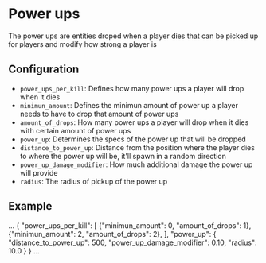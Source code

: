 # Power ups

The power ups are entities droped when a player dies that can be picked up for players and modify how strong a player is 

## Configuration

- `power_ups_per_kill`: Defines how many power ups a player will drop when it dies
- `minimun_amount`: Defines the minimun amount of power up a player needs to have to drop that amount of power ups
- `amount_of_drops`: How many power ups a player will drop when it dies with certain amount of power ups
- `power_up`: Determines the specs of the power up that will be dropped
- `distance_to_power_up`: Distance from the position where the player dies to where the power up will be, it'll spawn in a random direction
- `power_up_damage_modifier`: How much additional damage the power up will provide
- `radius`: The radius of pickup of the power up



## Example 

...
  {
    "power_ups_per_kill": [
      {"minimun_amount": 0, "amount_of_drops": 1},
      {"minimun_amount": 2, "amount_of_drops": 2},
    ],
    "power_up": {
      "distance_to_power_up": 500,
      "power_up_damage_modifier": 0.10,
      "radius": 10.0
    }
  }
...
